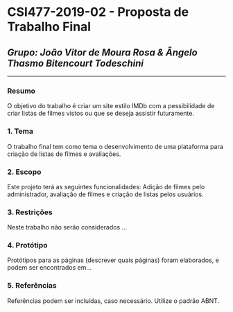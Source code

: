 # **CSI477-2019-02 - Proposta de Trabalho Final**
## *Grupo: João Vitor de Moura Rosa & Ângelo Thasmo Bitencourt Todeschini*

--------------

<!-- Descrever um resumo sobre o trabalho. -->

### Resumo

  O objetivo do trabalho é criar um site estilo IMDb com a pessibilidade de criar listas de filmes vistos ou que se deseja assistir futuramente.

<!-- Apresentar o tema. -->
### 1. Tema

  O trabalho final tem como tema o desenvolvimento de uma plataforma para criação de listas de filmes e avaliações.

<!-- Descrever e limitar o escopo da aplicação. -->
### 2. Escopo

  Este projeto terá as seguintes funcionalidades: Adição de filmes pelo administrador, avaliação de filmes e criação de listas pelos usuários.

<!-- Apresentar restrições de funcionalidades e de escopo. -->
### 3. Restrições

  Neste trabalho não serão considerados ...

<!-- Construir alguns protótipos para a aplicação, disponibilizá-los no Github e descrever o que foi considerado. //-->
### 4. Protótipo

  Protótipos para as páginas (descrever quais páginas) foram elaborados, e podem ser encontrados em...

### 5. Referências

  Referências podem ser incluídas, caso necessário. Utilize o padrão ABNT.

